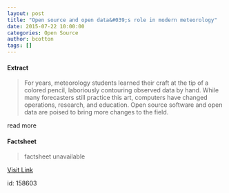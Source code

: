 ```yaml
---
layout: post
title: "Open source and open data&#039;s role in modern meteorology"
date: 2015-07-22 10:00:00
categories: Open Source
author: bcotton
tags: []
---
```



#### Extract
>For years, meteorology students learned their craft at the tip of a colored pencil, laboriously contouring observed data by hand. While many forecasters still practice this art, computers have changed operations, research, and education. Open source software and open data are poised to bring more changes to the field.


read more

#### Factsheet
>factsheet unavailable

[Visit Link](http://opensource.com/education/15/7/open-source-meteorology-tools)

id:  158603

